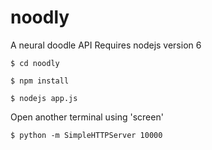 # noodly
A neural doodle API
Requires nodejs version 6

```
$ cd noodly

$ npm install

$ nodejs app.js
```
Open another terminal using 'screen'
```
$ python -m SimpleHTTPServer 10000

```
